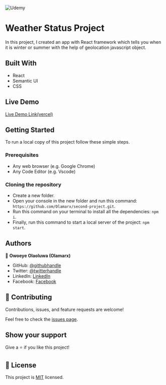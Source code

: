 ![Udemy](https://img.shields.io/badge/Udemy-A435F0?style=for-the-badge&logo=Udemy&logoColor=white)

# Weather Status Project

In this project, I created an app with React framework which tells you when it is winter or summer with the help of geolocation javascript object.

## Built With

- React
- Semantic UI
- CSS

## Live Demo

[Live Demo Link(vercel)](https://weather-rose-six.vercel.app/)


## Getting Started

To run a local copy of this project follow these simple steps.

### Prerequisites

- Any web browser (e.g. Google Chrome)
- Any Code Editor (e.g. Vscode)

### Cloning the repository

- Create a new folder.
- Open your console in the new folder and run this command: `https://github.com/Olamarx/second-project.git`.
- Run this command on your terminal to install all the dependencies: `npm i`.
- Finally, run this command to start a local server of the project: `npm start`.

## Authors

👤 **Owoeye Olaoluwa (Olamarx)**

- GitHub: [@githubhandle](https://github.com/Olamarx)
- Twitter: [@twitterhandle](https://twitter.com/Owoeye0laoluwa)
- LinkedIn: [LinkedIn](https://www.linkedin.com/in/olaoluwa-owoeye-617702162/)
- Facebook: [Facebook](https://web.facebook.com/olaoluwa.owoeye.39)

## 🤝 Contributing

Contributions, issues, and feature requests are welcome!

Feel free to check the [issues page](../../issues/).

## Show your support

Give a ⭐️ if you like this project!


## 📝 License

This project is [MIT](./MIT.md) licensed.

